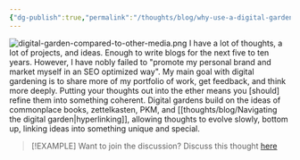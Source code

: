 ```yaml
---
{"dg-publish":true,"permalink":"/thoughts/blog/why-use-a-digital-garden/","title":"Why use a digital garden?","tags":["blogged","refactored"],"created":"2025-09-07T21:19:35.869+01:00","updated":"2025-09-08T20:52:33.848+01:00"}
---
```


![digital-garden-compared-to-other-media.png](/img/user/IMAGES/digital-garden-compared-to-other-media.png)
I have a lot of thoughts, a lot of projects, and ideas. Enough to write blogs for the next five to ten years. However, I have nobly failed to "promote my personal brand and market myself in an SEO optimized way". My main goal with digital gardening is to share more of my portfolio of work, get feedback, and think more deeply. Putting your thoughts out into the ether means you [should] refine them into something coherent. Digital gardens build on the ideas of commonplace books, zettelkasten, PKM, and [[thoughts/blog/Navigating the digital garden\|hyperlinking]], allowing thoughts to evolve slowly, bottom up, linking ideas into something unique and special.


> [!EXAMPLE] Want to join the discussion? Discuss this thought [here](https://bsky.app/profile/craigtkhill.bsky.social/post/3lyblko7cwc26)